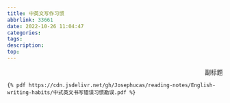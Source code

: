 ```yaml
---
title: 中英文写作习惯
abbrlink: 33661
date: 2022-10-26 11:04:47
categories:
tags:
description:
top:
---
```


<p align="right">副标题</p> 



<!-- more -->

```
{% pdf https://cdn.jsdelivr.net/gh/Josephucas/reading-notes/English-writing-habits/中式英文书写错误习惯勘误.pdf %}
```
